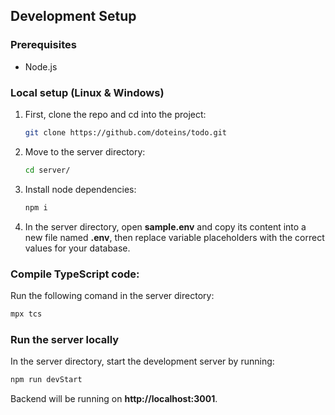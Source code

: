 ## Development Setup

### Prerequisites
- Node.js

### Local setup (Linux & Windows)

1. First, clone the repo and cd into the project:
   ```sh
   git clone https://github.com/doteins/todo.git
   ```
   
2. Move to the server directory:
   ```sh
   cd server/
   ```
   
3. Install node dependencies:
   ```sh
   npm i
   ```
   
4. In the server directory, open **sample.env** and copy its content into a new file named **.env**, then replace variable placeholders with the correct values for your database.

### Compile TypeScript code:
Run the following comand in the server directory:
   ```sh
   mpx tcs
   ```
  
### Run the server locally
In the server directory, start the development server by running:
   ```sh
   npm run devStart
   ```
Backend will be running on **http://localhost:3001**.
